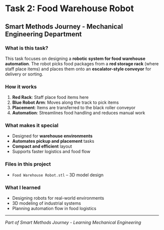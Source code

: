 # Task 2: Food Warehouse Robot

## Smart Methods Journey - Mechanical Engineering Department

### What is this task?
This task focuses on designing a **robotic system for food warehouse automation**. The robot picks food packages from a **red storage rack** (where staff place items) and places them onto an **escalator-style conveyor** for delivery or sorting.

### How it works
1. **Red Rack**: Staff place food items here  
2. **Blue Robot Arm**: Moves along the track to pick items  
3. **Placement**: Items are transferred to the black roller conveyor  
4. **Automation**: Streamlines food handling and reduces manual work  

### What makes it special
- Designed for **warehouse environments**  
- **Automates pickup and placement** tasks  
- **Compact and efficient** layout  
- Supports faster logistics and food flow  

### Files in this project
- `Food Warehouse Robot.stl` – 3D model design

### What I learned
- Designing robots for real-world environments  
- 3D modeling of industrial systems  
- Planning automation flow in food logistics  

---

*Part of Smart Methods Journey - Learning Mechanical Engineering*
